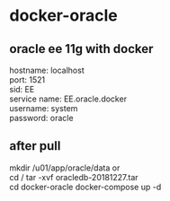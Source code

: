 # docker-oracle
## oracle ee 11g with docker  

hostname: localhost  
port: 1521  
sid: EE  
service name: EE.oracle.docker  
username: system  
password: oracle  
## after pull

mkdir /u01/app/oracle/data 
or  
cd /
tar -xvf oracledb-20181227.tar  
cd docker-oracle 
docker-compose up -d  

